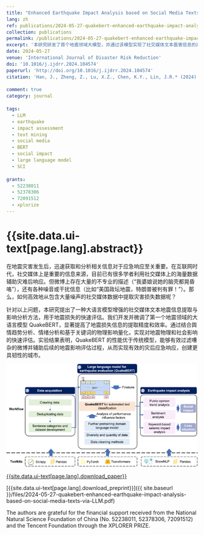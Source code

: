 ```yaml
---
title: "Enhanced Earthquake Impact Analysis based on Social Media Texts via Large Language Model"
lang: zh
ref: publications/2024-05-27-quakebert-enhanced-earthquake-impact-analysis-based-on-social-media-texts-via-LLM
collection: publications
permalink: /publications/2024-05-27-quakebert-enhanced-earthquake-impact-analysis-based-on-social-media-texts-via-LLM
excerpt: '本研究研发了首个地震领域大模型，并通过该模型实现了社交媒体文本震害信息的高效提取与地震影响快速评估，可有效去除大量噪声信息、提升灾后决策效率'
date: 2024-05-27
venue: 'International Journal of Disaster Risk Reduction'
doi: '10.1016/j.ijdrr.2024.104574'
paperurl: 'http://doi.org/10.1016/j.ijdrr.2024.104574'
citation: 'Han, J., Zheng, Z., Lu, X.Z., Chen, K.Y., Lin, J.R.* (2024). Enhanced Earthquake Impact Analysis based on Social Media Texts via Large Language Model. <i>International Journal of Disaster Risk Reduction</i>, 109, 104574. doi: 10.1016/j.ijdrr.2024.104574'

comment: true
category: journal

tags: 
  - LLM
  - earthquake
  - impact assessment
  - text mining
  - social media
  - BERT
  - social impact
  - large language model
  - SCI

grants:
  - 52238011
  - 52378306
  - 72091512
  - xplorize
---
```



{{site.data.ui-text[page.lang].abstract}}
====

在地震灾害发生后，迅速获取和分析相关信息对于应急响应至关重要。在互联网时代，社交媒体上是重要的信息来源，目前已有很多学者利用社交媒体上的海量数据辅助灾难后响应。但微博上存在大量的不专业的描述（“我婆娘说她的脑壳都晃昏咯”），还有各种噪音或干扰信息（比如“美国政坛地震，特朗普被判有罪！”）。那么，如何高效地从包含大量噪声的社交媒体数据中提取灾害损失数据呢？

针对以上问题，本研究提出了一种大语言模型增强的社交媒体文本地震信息提取与影响分析方法，用于地震损失的快速评估。我们开发并微调了第一个地震领域的大语言模型 QuakeBERT，显著提高了地震损失信息的提取精度和效率。通过结合舆情趋势分析、情绪分析和基于关键词的物理影响量化，实现对地震物理和社会影响的快速评估。实验结果表明，QuakeBERT 的性能优于传统模型，能够有效过滤嘈杂的微博并辅助后续的地震影响评估过程，从而实现有效的灾后应急响应，创建更具韧性的城市。



![graphical abstract](/images/2024-05-27-quakebert-enhanced-earthquake-impact-analysis-based-on-social-media-texts-via-LLM-ga.jpg)

[{{site.data.ui-text[page.lang].download_paper}}]({{page.paperurl}})

[{{site.data.ui-text[page.lang].download_preprint}}]({{ site.baseurl }}/files/2024-05-27-quakebert-enhanced-earthquake-impact-analysis-based-on-social-media-texts-via-LLM.pdf)

The authors are grateful for the financial support received from the National Natural Science Foundation of China (No. 52238011, 52378306, 72091512) and the Tencent Foundation through the XPLORER PRIZE.
